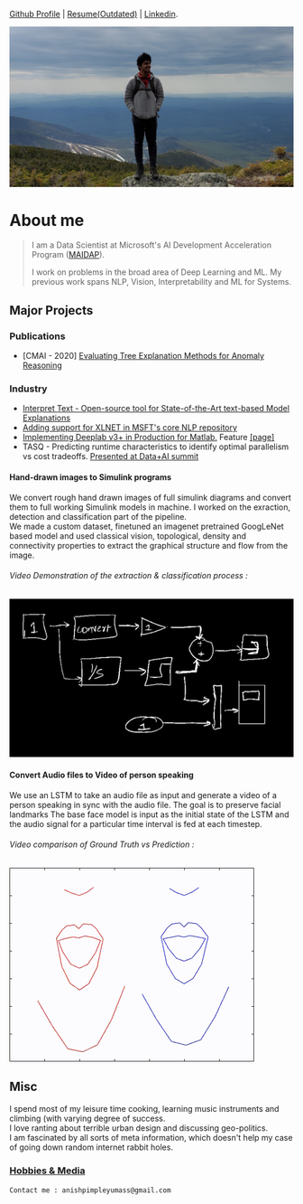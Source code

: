 [Github Profile](https://github.com/AnishPimpley) | [Resume(Outdated)](https://anishpimpley.github.io/media/resume_Anish_Dec%202018.pdf) | [Linkedin](https://www.linkedin.com/in/anishpimpley/).

<img src="https://raw.githubusercontent.com/AnishPimpley/anishpimpley.github.io/master/media/profile_photo.jpg" alt="profile photo" width="1080"/>

# About me

> I am a Data Scientist at Microsoft's AI Development Acceleration Program ([MAIDAP](http://www.microsoftnewengland.com/nerd-ai/)). 
>
> I work on problems in the broad area of Deep Learning and ML. My previous work spans NLP, Vision, Interpretability and ML for Systems. 

## Major Projects 

### Publications
+ [CMAI - 2020] [Evaluating Tree Explanation Methods for Anomaly Reasoning](https://arxiv.org/abs/2010.06734)

### Industry
+ [Interpret Text - Open-source tool for State-of-the-Art text-based Model Explanations](https://github.com/interpretml/interpret-text-contrib)
+ [Adding support for XLNET in MSFT's core NLP repository](https://github.com/microsoft/nlp-recipes/tree/master/utils_nlp/models/xlnet)
+ [Implementing Deeplab v3+ in Production for Matlab.](https://www.mathworks.com/help/vision/examples/semantic-segmentation-using-deep-learning.html) Feature [[page]](https://www.mathworks.com/help/vision/ref/deeplabv3pluslayers.html#d117e118028)
+ TASQ - Predicting runtime characteristics to identify optimal parallelism vs cost tradeoffs. [Presented at Data+AI summit](https://databricks.com/session_na21/predicting-optimal-parallelism-for-data-analytics)

#### Hand-drawn images to Simulink programs
We convert rough hand drawn images of full simulink diagrams and convert them to full working Simulink models in machine. I worked on the exraction, detection and classification part of the pipeline.      
We made a custom dataset, finetuned an imagenet pretrained GoogLeNet based model and used classical vision, topological, density and connectivity properties to extract the graphical structure and flow from the image.

###### Video Demonstration of the extraction & classification process :
![Video Demonstration](https://raw.githubusercontent.com/AnishPimpley/anishpimpley.github.io/master/media/doodle%20to%20simulink.gif)

#### Convert Audio files to Video of person speaking
We use an LSTM to take an audio file as input and generate a video of a person speaking in sync with the audio file.
The goal is to preserve facial landmarks 
The base face model is input as the initial state of the LSTM and the audio signal for a particular time interval is fed at each timestep.

###### Video comparison of Ground Truth vs Prediction :
![Video Demonstration](https://raw.githubusercontent.com/AnishPimpley/anishpimpley.github.io/master/media/audio2Face.gif)

<!--## Skill Map 
A genereric map of areas in Computer Science that I have worked with. For detailed information see resume.       
The purpose of this graph is to provide quick visual intuition for what my profile looks like.
Also visualizations are nice to look at.
![Skill Map](https://raw.githubusercontent.com/AnishPimpley/anishpimpley.github.io/master/media/Skill%20Map%20of%20Competencies.png)-->

## Misc

I spend most of my leisure time cooking, learning music instruments and climbing (with varying degree of success.                     
I love ranting about terrible urban design and discussing geo-politics.               
I am fascinated by all sorts of meta information, which doesn't help my case of going down random internet rabbit holes.

### [Hobbies & Media](./media.html)


```
Contact me : anishpimpleyumass@gmail.com
```
